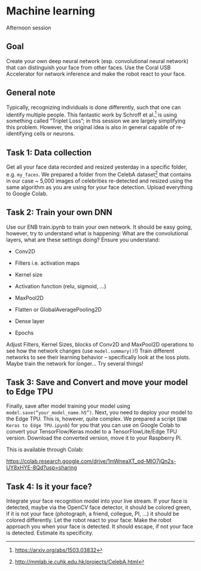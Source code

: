 Machine learning
================

Afternoon session

Goal
----

Create your own deep neural network (esp. convolutional neural network)
that can distinguish your face from other faces. Use the Coral USB
Accelerator for network inference and make the robot react to your face.

General note
------------

Typically, recognizing individuals is done differently, such that one
can identify multiple people. This fantastic work by Schroff et al.[^1]
is using something called “Triplet Loss”; in this session we are largely
simplifying this problem. However, the original idea is also in general
capable of re-identifying cells or neurons.

Task 1: Data collection
-----------------------

Get all your face data recorded and resized yesterday in a specific
folder, e.g. `my_faces`. We prepared a folder from the CelebA dataset[^2]
that contains in our case \~ 5,000 images of celebrities re-detected and
resized using the same algorithm as you are using for your face
detection. Upload everything to Google Colab.

Task 2: Train your own DNN
--------------------------

Use our ENB train.ipynb to train your own network. It should be easy
going, however, try to understand what is happening: What are the
convolutional layers, what are these settings doing? Ensure you
understand:

-   Conv2D

-   Filters i.e. activation maps

-   Kernel size

-   Activation function (relu, sigmoid, …)

-   MaxPool2D

-   Flatten or GlobalAveragePooling2D

-   Dense layer

-   Epochs

Adjust Filters, Kernel Sizes, blocks of Conv2D and MaxPool2D operations
to see how the network changes (use `model.summary()`!) Train different
networks to see their learning behavior – specifically look at the loss
plots. Maybe train the network for longer… Try several things!

Task 3: Save and Convert and move your model to Edge TPU 
---------------------------------------------------------

Finally, save after model training your model using
`model.save(“your_model_name.h5”)`. Next, you need to deploy your model
to the Edge TPU. This is, however, quite complex. We prepared a script
(`ENB Keras to Edge TPU.ipynb`) for you that you can use on Google Colab
to convert your TensorFlow/Keras model to a TensorFlowLite/Edge TPU
version. Download the converted version, move it to your Raspberry Pi.

This is available through Colab:

<https://colab.research.google.com/drive/1mWneaXT_pd-MIO7jQn2s-UY8xHYE-8Qd?usp=sharing>

Task 4: Is it your face?
------------------------

Integrate your face recognition model into your live stream. If your
face is detected, maybe via the OpenCV face detector, it should be
colored green, if it is not your face (photograph, a friend, collegue,
PI, …) it should be colored differently. Let the robot react to your
face: Make the robot approach you when your face is detected. It should
escape, if not your face is detected. Estimate its specificity.

[^1]: <https://arxiv.org/abs/1503.03832>

[^2]: <http://mmlab.ie.cuhk.edu.hk/projects/CelebA.html>
